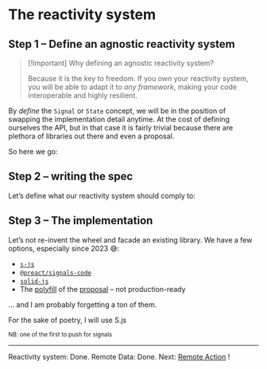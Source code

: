 # The reactivity system

## Step 1 – Define an agnostic reactivity system

> [!Important] Why defining an agnostic reactivity system?
> 
> Because it is the key to freedom. If you _own_ your reactivity system, you will be able to adapt it to _any framework_, making your code interoperable and highly resilient.

By _define_ the `Signal` or `State` concept, we will be in the position of swapping the implementation detail anytime. At the cost of defining ourselves the API, but in that case it is fairly trivial because there are plethora of libraries out there and even a proposal.

So here we go:
<!-- include [code:ts] ./setup/Signal.ts -->

## Step 2 – writing the spec

Let’s define what our reactivity system should comply to:

<!-- include [code:ts] ./setup/Signal.spec.ts -->

## Step 3 – The implementation

Let’s not re-invent the wheel and facade an existing library. We have a few options, especially since 2023 😅:
- [`s-js`](https://www.npmjs.com/package/s-js)
- [`@preact/signals-code`](https://www.npmjs.com/package/@preact/signals-core)
- [`solid-js`](https://www.npmjs.com/package/solid-js)
- The [polyfill](https://www.npmjs.com/package/signal-polyfill) of the [proposal](https://github.com/tc39/proposal-signals) – not production-ready

… and I am probably forgetting a ton of them.

For the sake of poetry, I will use S.js

<small>NB: one of the first to push for signals</small>

<!-- include [code:ts] ./setup/Signal.s-js.ts -->

---

Reactivity system: Done. Remote Data: Done. Next: [Remote Action](./4-remote-action.md) !
